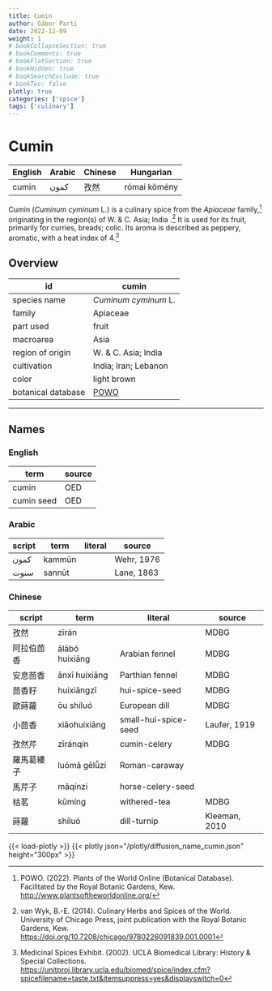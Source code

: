 ```yaml
---
title: Cumin
author: Gábor Parti
date: 2022-12-09
weight: 1
# bookCollapseSection: true
# bookComments: true
# bookFlatSection: true
# bookHidden: true
# bookSearchExclude: true
# bookToc: false
plotly: true
categories: ['spice']
tags: ['culinary']
---
```


# Cumin

|English|Arabic|Chinese|  Hungarian |
|-------|------|-------|------------|
| cumin | كمون |   孜然  |római kömény|

Cumin (*Cuminum cyminum* L.) is a culinary spice from the *Apiaceae* family,[^powo] originating in the region(s) of W. \& C. Asia; India .[^van_wyk_culinary_2014] It is used for its fruit, primarily for curries, breads; colic. Its aroma is described as peppery, aromatic, with a heat index of 4.[^ucla_medicinal_2002]

## Overview

|        id        |                       cumin                       |
|------------------|---------------------------------------------------|
|   species name   |                *Cuminum cyminum* L.               |
|      family      |                      Apiaceae                     |
|     part used    |                       fruit                       |
|     macroarea    |                        Asia                       |
| region of origin |               W. \& C. Asia; India                |
|    cultivation   |                India; Iran; Lebanon               |
|       color      |                    light brown                    |
|botanical database|[POWO](https://powo.science.kew.org/taxon/840882-1)|

***

## Names

### English

|   term   |source|
|----------|------|
|   cumin  |  OED |
|cumin seed|  OED |

### Arabic

|script| term |literal|  source  |
|------|------|-------|----------|
| كمون |kammūn|       |Wehr, 1976|
| سنوت |sannūt|       |Lane, 1863|

### Chinese

|script|     term     |       literal      |    source   |
|------|--------------|--------------------|-------------|
|  孜然  |     zīrán    |                    |     MDBG    |
| 阿拉伯茴香|ālābó huíxiāng|   Arabian fennel   |     MDBG    |
| 安息茴香 | ānxī huíxiāng|   Parthian fennel  |     MDBG    |
|  茴香籽 |  huíxiāngzǐ  |   hui-spice-seed   |     MDBG    |
|  歐蒔蘿 |  ōu​ shí​luó |    European dill   |     MDBG    |
|  小茴香 | xiǎohuíxiāng |small-hui-spice-seed| Laufer, 1919|
|  孜然芹 |   zī​ránqín  |    cumin-celery    |     MDBG    |
| 羅馬葛縷子|luómǎ gě​lǚ​zi|    Roman-caraway   |             |
|  馬芹子 |    mǎqínzi   |  horse-celery-seed |             |
|  枯茗  |    kūmíng    |    withered-tea    |     MDBG    |
|  蒔蘿  |    shíluó    |     dill-turnip    |Kleeman, 2010|

{{< load-plotly >}}
{{< plotly json="/plotly/diffusion_name_cumin.json" height="300px" >}}

[^powo]: POWO. (2022). Plants of the World Online (Botanical Database). Facilitated by the Royal Botanic Gardens, Kew. http://www.plantsoftheworldonline.org/
[^van_wyk_culinary_2014]: van Wyk, B.-E. (2014). Culinary Herbs and Spices of the World. University of Chicago Press, joint publication with the Royal Botanic Gardens, Kew. https://doi.org/10.7208/chicago/9780226091839.001.0001
[^ucla_medicinal_2002]: Medicinal Spices Exhibit. (2002). UCLA Biomedical Library: History & Special Collections. https://unitproj.library.ucla.edu/biomed/spice/index.cfm?spicefilename=taste.txt&itemsuppress=yes&displayswitch=0

